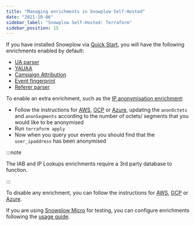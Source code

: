 ```yaml
---
title: "Managing enrichments in Snowplow Self-Hosted"
date: "2021-10-06"
sidebar_label: "Snowplow Self-Hosted: Terraform"
sidebar_position: 15
---
```


If you have installed Snowplow via [Quick Start](/docs/get-started/self-hosted/index.md), you will have the following enrichments enabled by default:

- [UA parser](/docs/pipeline/enrichments/available-enrichments/ua-parser-enrichment/index.md)
- [YAUAA](/docs/pipeline/enrichments/available-enrichments/yauaa-enrichment/index.md)
- [Campaign Attribution](/docs/pipeline/enrichments/available-enrichments/campaign-attribution-enrichment/index.md)
- [Event fingerprint](/docs/pipeline/enrichments/available-enrichments/event-fingerprint-enrichment/index.md)
- [Referer parser](/docs/pipeline/enrichments/available-enrichments/referrer-parser-enrichment/index.md)

To enable an extra enrichment, such as the [IP anonymisation enrichment](/docs/pipeline/enrichments/available-enrichments/ip-anonymization-enrichment/index.md):

- Follow the instructions for [AWS](https://github.com/snowplow-devops/terraform-aws-enrich-kinesis-ec2#inserting-custom-enrichments), [GCP](https://github.com/snowplow-devops/terraform-google-enrich-pubsub-ce#inserting-custom-enrichments) or [Azure](https://github.com/snowplow-devops/terraform-azurerm-enrich-event-hub-vmss#inserting-custom-enrichments), updating the `anonOctets` and `anonSegments` according to the number of octets/ segments that you would like to be anonymised
- Run `terraform apply`
- Now when you query your events you should find that the `user_ipaddress` has been anonymised

:::note

The IAB and IP Lookups enrichments require a 3rd party database to function.

:::

To disable any enrichment, you can follow the instructions for [AWS](https://github.com/snowplow-devops/terraform-aws-enrich-kinesis-ec2#disabling-default-enrichments), [GCP](https://github.com/snowplow-devops/terraform-google-enrich-pubsub-ce#disabling-default-enrichments) or [Azure](https://github.com/snowplow-devops/terraform-azurerm-enrich-event-hub-vmss#disabling-default-enrichments).

If you are using [Snowplow Micro](/docs/data-product-studio/data-quality/snowplow-micro/index.md) for testing, you can configure enrichments following the [usage guide](/docs/data-product-studio/data-quality/snowplow-micro/configuring-enrichments/index.md).
